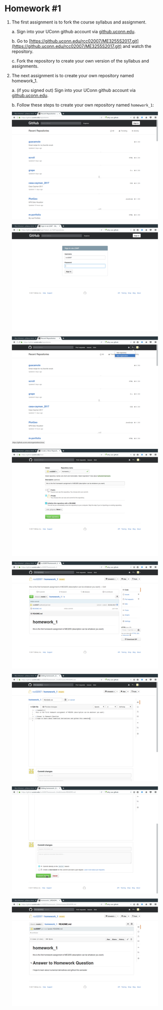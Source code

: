 # Homework #1

1. The first assignment is to fork the course syllabus and assignment. 

    a. Sign into your UConn github account via
    [github.uconn.edu](https://github.uconn.edu/). 

    b. Go to
    [https://github.uconn.edu/rcc02007/ME3255S2017.git](https://github.uconn.edu/rcc02007/ME3255S2017.git)
    and watch the repository. 

    c. Fork the repository to create your own version of the syllabus and assignments. 

2. The next assignment is to create your own repository named homework_1.
    
    a. (if you signed out) Sign into your UConn github account via
    [github.uconn.edu](https://github.uconn.edu/). 

    b. Follow these steps to create your own repository named `homework_1`:

    ![Step 1](g1.png)

    ![Step 2](g2.png)

    ![Step 3](g3.png)

    ![Step 4](g4.png)

    ![Step 5](g5.png)

    ![Step 6](g6.png)

    ![Step 7](g7.png)

    ![Step 8](g8.png)

